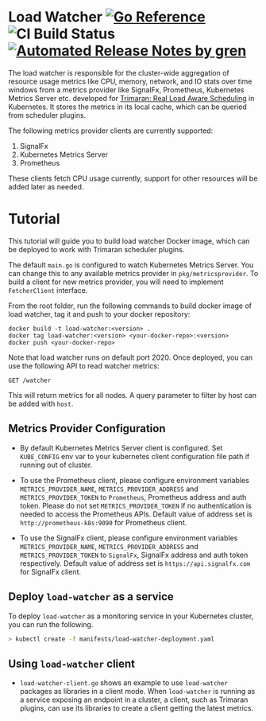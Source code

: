 # Load Watcher [![Go Reference](https://pkg.go.dev/badge/github.com/paypal/load-watcher.svg)](https://pkg.go.dev/github.com/paypal/load-watcher) ![CI Build Status](https://github.com/paypal/load-watcher/actions/workflows/ci.yml/badge.svg) [![Automated Release Notes by gren](https://img.shields.io/badge/%F0%9F%A4%96-release%20notes-00B2EE.svg)](https://github-tools.github.io/github-release-notes/)

The load watcher is responsible for the cluster-wide aggregation of resource usage metrics like CPU, memory, network, and IO stats over time windows from a metrics provider like SignalFx, Prometheus, Kubernetes Metrics Server etc. developed for [Trimaran: Real Load Aware Scheduling](https://github.com/kubernetes-sigs/scheduler-plugins/blob/master/kep/61-Trimaran-real-load-aware-scheduling/README.md) in Kubernetes.
It stores the metrics in its local cache, which can be queried from scheduler plugins.

The following metrics provider clients are currently supported:

1) SignalFx
2) Kubernetes Metrics Server
3) Prometheus

These clients fetch CPU usage currently, support for other resources will be added later as needed.

# Tutorial

This tutorial will guide you to build load watcher Docker image, which can be deployed to work with Trimaran scheduler plugins.

The default `main.go` is configured to watch Kubernetes Metrics Server.
You can change this to any available metrics provider in `pkg/metricsprovider`.
To build a client for new metrics provider, you will need to implement `FetcherClient` interface.

From the root folder, run the following commands to build docker image of load watcher, tag it and push to your docker repository:

```
docker build -t load-watcher:<version> .
docker tag load-watcher:<version> <your-docker-repo>:<version>
docker push <your-docker-repo>
```

Note that load watcher runs on default port 2020. Once deployed, you can use the following API to read watcher metrics:

```
GET /watcher
```

This will return metrics for all nodes. A query parameter to filter by host can be added with `host`.

## Metrics Provider Configuration
- By default Kubernetes Metrics Server client is configured. Set `KUBE_CONFIG` env var to your kubernetes client configuration file path if running out of cluster.

- To use the Prometheus client, please configure environment variables `METRICS_PROVIDER_NAME`, `METRICS_PROVIDER_ADDRESS` and `METRICS_PROVIDER_TOKEN` to `Prometheus`, Prometheus address and auth token. Please do not set `METRICS_PROVIDER_TOKEN` if no authentication 
  is needed to access the Prometheus APIs. Default value of address set is `http://prometheus-k8s:9090` for Prometheus client.

- To use the SignalFx client, please configure environment variables `METRICS_PROVIDER_NAME`, `METRICS_PROVIDER_ADDRESS` and `METRICS_PROVIDER_TOKEN` to `SignalFx`, SignalFx address and auth token respectively. Default value of address set is `https://api.signalfx.com` for SignalFx client.
  
## Deploy `load-watcher` as a service
To deploy `load-watcher` as a monitoring service in your Kubernetes cluster, you can run the following.
```bash
> kubectl create -f manifests/load-watcher-deployment.yaml
```

## Using `load-watcher` client
- `load-watcher-client.go` shows an example to use `load-watcher` packages as libraries in a client mode. When `load-watcher` is running as a
service exposing an endpoint in a cluster, a client, such as Trimaran plugins, can use its libraries to create a client getting the latest metrics.
